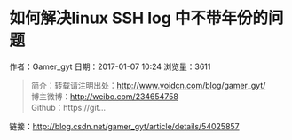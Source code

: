 # 如何解决linux SSH log 中不带年份的问题
作者：Gamer_gyt
日期：2017-01-07 10:24
浏览量：3611
> 简介：转载请注明出处：http://www.voidcn.com/blog/gamer_gyt/  
博主微博：http://weibo.com/234654758  
Github：https://git...

 链接：http://blog.csdn.net/gamer_gyt/article/details/54025857
